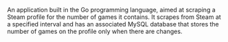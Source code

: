 An application built in the Go programming language, aimed at scraping a Steam profile for the number of games it contains.
It scrapes from Steam at a specified interval and has an associated MySQL database that stores the number of games on the profile only when there are changes.
